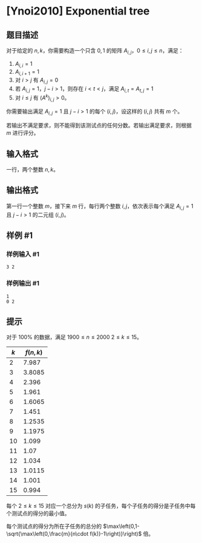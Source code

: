 # [Ynoi2010] Exponential tree

## 题目描述

对于给定的 $n,k$，你需要构造一个只含 $0,1$ 的矩阵 $A_{i,j}$，$0\le i,j\le n$，满足：

1. $A_{i,i}=1$
2. $A_{i,i+1}=1$
3. 对 $i>j$ 有 $A_{i,j}=0$
4. 若 $A_{i,j}=1$，$j-i>1$，则存在 $i<t<j$，满足 $A_{i,t}=A_{t,j}=1$
5. 对 $i\le j$ 有 $(A^k)_{i,j}>0$。

你需要输出满足 $A_{i,j}=1$ 且 $j-i>1$ 的每个 $(i,j)$，设这样的 $(i,j)$ 共有 $m$ 个。

若输出不满足要求，则不能得到该测试点的任何分数。若输出满足要求，则根据 $m$ 进行评分。

## 输入格式

一行，两个整数 $n,k$。


## 输出格式

第一行一个整数 $m$，接下来 $m$ 行，每行两个整数 $i,j$，依次表示每个满足 $A_{i,j}=1$ 且 $j-i>1$ 的二元组 $(i,j)$。

## 样例 #1

### 样例输入 #1
```
3 2
```

### 样例输出 #1

```
1
0 2
```

## 提示

对于 $100\%$ 的数据，满足 $1900\le n\le 2000$
$2\le k\le 15$。


| $k$  | $f(n,k)$ |
| ---- | -------- |
| 2    | 7.987    |
| 3    | 3.8085   |
| 4    | 2.396    |
| 5    | 1.961    |
| 6    | 1.6065   |
| 7    | 1.451    |
| 8    | 1.2535   |
| 9    | 1.1975   |
| 10   | 1.099    |
| 11   | 1.07     |
| 12   | 1.034    |
| 13   | 1.0115   |
| 14   | 1.001    |
| 15   | 0.994    |



每个 $2\le k\le 15$ 对应一个总分为 $s(k)$ 的子任务，每个子任务的得分是子任务中每个测试点的得分的最小值。

每个测试点的得分为所在子任务的总分的 $\max\left(0,1-\sqrt{\max\left(0,\frac{m}{n\cdot f(k)}-1\right)}\right)$ 倍。
